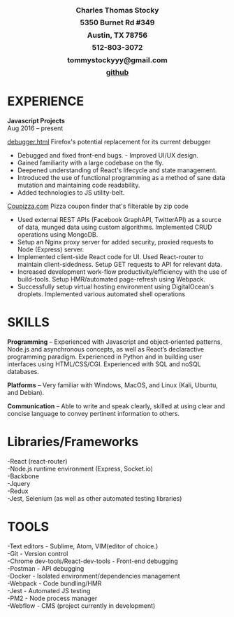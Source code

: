 <h3 style='text-align:center; margin-top:-8px'>Charles Thomas Stocky</h3>
<h3 style='text-align:center; margin-top:-8px' >5350 Burnet Rd #349</h3>
<h3 style='text-align:center; margin-top:-8px'>Austin, TX 78756</h3>
<h3 style='text-align:center; margin-top:-8px'>512-803-3072</h3>
<h3 style='text-align:center; margin-top:-8px'>tommystockyyy@gmail.com</h3>
<h3 style='text-align:center; margin-top:-8px;'><a href='https://github.com/CharlesStocky'>github</a></h3>

<h1>EXPERIENCE</h1>

<b>Javascript Projects</b><br>
Aug 2016 – present<br>

<a href='https://github.com/charlesstocky/debugger.html'>debugger.html</a> Firefox's potential replacement for its current debugger<br>
 - Debugged and fixed front-end bugs. - Improved UI/UX design.<br>
 - Gained familiarity with a large codebase on the fly. <br>
 - Deepened understanding of React's lifecycle and state management. <br>
 - Introduced the use of functional programming as a method of sane data mutation and maintaining code readability.<br>
 - Added technologies to JS utility-belt. <br>


<a href='https://coupizza.com'>Coupizza.com</a> Pizza coupon finder that's filterable by zip code <br> 
 - Used external REST APIs (Facebook GraphAPI, TwitterAPI) as a source of data, munged data using custom algorithms. Implemented CRUD operations using MongoDB.<br>
 - Setup an Nginx proxy server for added security, proxied requests to Node (Express) server.  <br>
 - Implemented client-side React code for UI. Used React-router to maintain client-sidedness. Setup GET requests to API for relevant data. <br>  
 - Increased development work-flow productivity/efficiency with the use of build-tools. Setup HMR/automated page-refresh using Webpack. <br> 
 - Successfully setup virtual hosting environment using DigitalOcean's droplets. Implemented various automated shell operations<br>

<h1>SKILLS</h1>

<b>Programming</b> – Experienced with Javascript and object-oriented patterns, Node.js and
asynchronous concepts, as well as React’s declaractive programming paradigm.
Experienced in Python and in building user interfaces using HTML/CSS/CGI.
Experienced with SQL and noSQL databases. <br>

<b>Platforms</b> – Very familiar with Windows, MacOS, and Linux (Kali,
Ubuntu, and Debian).<br>

<b>Communication</b> – Able to write and speak clearly, skilled at using clear and concise
language to convey pertinent information to others.<br>

<h1>Libraries/Frameworks</h1>
 -React (react-router)<br>
 -Node.js runtime environment (Express, Socket.io)<br> 
 -Backbone<br> 
 -Jquery<br>
 -Redux<br> 
 -Jest, Selenium (as well as other automated testing libraries)<br>


<h1>TOOLS</h1>
 -Text editors - Sublime, Atom, VIM(editor of choice.)<br>
 -Git - Version control<br>
 -Chrome dev-tools/React-dev-tools - Front-end debugging<br>
 -Postman - API debugging<br>
 -Docker - Isolated environment/dependencies management<br>
 -Webpack - Code bundling/HMR  <br>
 -Jest - Automated JS testing<br>
 -PM2 - Node process manager<br>
 -Webflow - CMS (project currently in development)<br>
